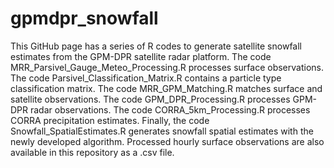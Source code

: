 # gpmdpr_snowfall
This GitHub page has a series of R codes to generate satellite snowfall estimates from the GPM-DPR satellite radar platform. The code MRR_Parsivel_Gauge_Meteo_Processing.R processes surface observations. The code Parsivel_Classification_Matrix.R contains a particle type classification matrix. The code MRR_GPM_Matching.R matches surface and satellite observations. The code GPM_DPR_Processing.R processes GPM-DPR radar observations. The code CORRA_5km_Processing.R processes CORRA precipitation estimates. Finally, the code Snowfall_SpatialEstimates.R generates snowfall spatial estimates with the newly developed algorithm. Processed hourly surface observations are also available in this repository as a .csv file.
